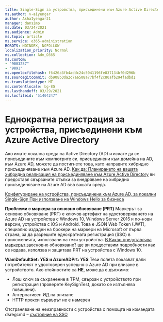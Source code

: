 ```yaml
---
title: Single-Sign за устройства, присъединени към Azure Active Directory
ms.author: v-aiyengar
author: AshaIyengar21
manager: dansimp
ms.date: 03/24/2021
ms.audience: Admin
ms.topic: article
ms.service: o365-administration
ROBOTS: NOINDEX, NOFOLLOW
localization_priority: Normal
ms.collection: Adm_O365
ms.custom:
- "9003257"
- "9891"
ms.openlocfilehash: f6426a3fb4addc24c5041196fe837134bf0d296b
ms.sourcegitcommit: db908b3da2c7a6508a77bf4f2c80afb294fadbd1
ms.translationtype: MT
ms.contentlocale: bg-BG
ms.lasthandoff: 03/29/2021
ms.locfileid: "51404247"
---
```

# <a name="single-sign-on-for-azure-active-directory-joined-devices"></a>Еднократна регистрация за устройства, присъединени към Azure Active Directory

Ако имате локална среда на Active Directory (AD) и искате да се присъедините към компютрите си, присъединени към домейна на AD, към Azure AD, можете да постигнете това, като направите хибридно присъединяване към Azure AD. [Как да: Планирането на вашата хибридна реализация на присъединяване към Azure Active Directory](https://docs.microsoft.com/azure/active-directory/devices/hybrid-azuread-join-plan) ви предоставя свързаните стъпки за внедряване на хибридно присъединяване на Azure AD във вашата среда.

[Конфигуриране на устройства, присъединени към Azure AD, за локални Single-Sign При използване на Windows Hello за бизнеса](https://docs.microsoft.com/azure/active-directory/devices/hybrid-azuread-join-plan) 

**Проблеми с маркера за основно обновяване (PRT)** Маркерът за основно обновяване (PRT) е ключов артефакт на удостоверяването на Azure AD на устройства с Windows 10, Windows Server 2016 и по-нови версии, устройства с iOS и Android. Това е JSON Web Token (JWT), специално издаден на брокери на маркери на Microsoft от първа страна, за да разрешите еднократната регистрация (SSO) в приложенията, използвани на тези устройства. [В Какво представлява маркерът за](https://docs.microsoft.com/azure/active-directory/devices/concept-primary-refresh-token)основно обновяване? ще ви предоставим подробности как се издава, използва и защитава PRT на устройства с Windows 10.

**WamDefaultSet: YES и AzureADPrt: YES** Тези полета показват дали потребителят е удостоверен успешно с Azure AD при влизане в устройството. Ако стойностите са **НЕ,** може да е дължимо:

- Лош ключ за съхранение в TPM, свързан с устройството при регистрация (проверете KeySignTest, докато се изпълнява повишени).
- Алтернативен ИД на влизане
- HTTP прокси сървърът не е намерен

Отстраняване на неизправности с устройства с помощта на командата dsregcmd – [състояние на SSO](https://docs.microsoft.com/azure/active-directory/devices/troubleshoot-device-dsregcmd#sso-state)
